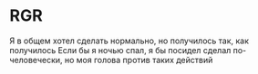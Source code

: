 # RGR
Я в общем хотел сделать нормально, но получилось так, как получилось
Если бы я ночью спал, я бы посидел сделал по-человечески, но моя голова против таких действий

